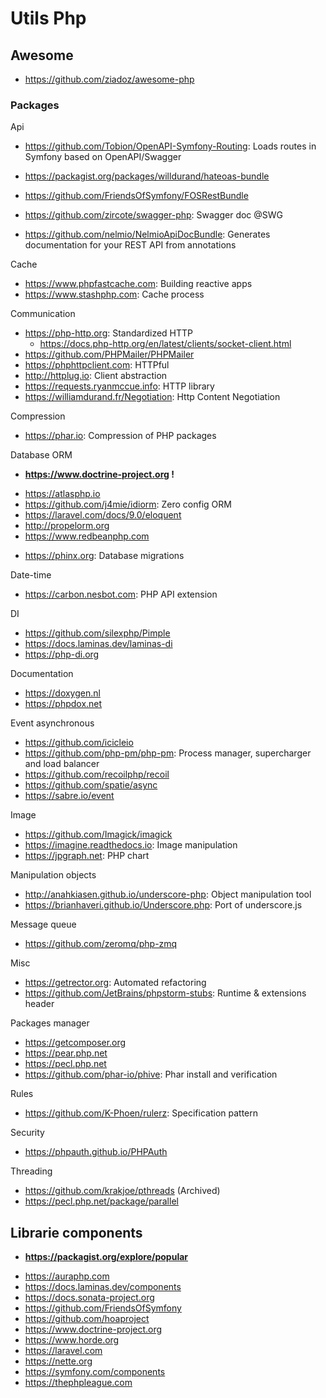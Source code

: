 # Utils Php

## Awesome
- https://github.com/ziadoz/awesome-php

### Packages

Api
* https://github.com/Tobion/OpenAPI-Symfony-Routing: Loads routes in Symfony based on OpenAPI/Swagger
* https://packagist.org/packages/willdurand/hateoas-bundle
* https://github.com/FriendsOfSymfony/FOSRestBundle

* https://github.com/zircote/swagger-php: Swagger doc @SWG
* https://github.com/nelmio/NelmioApiDocBundle: Generates documentation for your REST API from annotations 

Cache
* https://www.phpfastcache.com: Building reactive apps
* https://www.stashphp.com: Cache process

Communication
* https://php-http.org: Standardized HTTP
  - https://docs.php-http.org/en/latest/clients/socket-client.html
* https://github.com/PHPMailer/PHPMailer
* https://phphttpclient.com: HTTPful
* http://httplug.io: Client abstraction
* https://requests.ryanmccue.info: HTTP library
* https://williamdurand.fr/Negotiation: Http Content Negotiation 

Compression
* https://phar.io: Compression of PHP packages

Database ORM
+ **https://www.doctrine-project.org !**

* https://atlasphp.io
* https://github.com/j4mie/idiorm: Zero config ORM
* https://laravel.com/docs/9.0/eloquent
* http://propelorm.org
* https://www.redbeanphp.com

- https://phinx.org: Database migrations

Date-time
* https://carbon.nesbot.com: PHP API extension

DI
* https://github.com/silexphp/Pimple
* https://docs.laminas.dev/laminas-di
* https://php-di.org

Documentation
* https://doxygen.nl
* https://phpdox.net

Event asynchronous
* https://github.com/icicleio
* https://github.com/php-pm/php-pm: Process manager, supercharger and load balancer
* https://github.com/recoilphp/recoil
* https://github.com/spatie/async
* https://sabre.io/event

Image
* https://github.com/Imagick/imagick
* https://imagine.readthedocs.io: Image manipulation
* https://jpgraph.net: PHP chart

Manipulation objects
* http://anahkiasen.github.io/underscore-php: Object manipulation tool
* https://brianhaveri.github.io/Underscore.php: Port of underscore.js

Message queue
* https://github.com/zeromq/php-zmq

Misc
* https://getrector.org: Automated refactoring
* https://github.com/JetBrains/phpstorm-stubs: Runtime & extensions header

Packages manager
* https://getcomposer.org
* https://pear.php.net
* https://pecl.php.net
* https://github.com/phar-io/phive: Phar install and verification

Rules
* https://github.com/K-Phoen/rulerz: Specification pattern

Security
* https://phpauth.github.io/PHPAuth

Threading
* https://github.com/krakjoe/pthreads (Archived)
* https://pecl.php.net/package/parallel

## Librarie components
+ **https://packagist.org/explore/popular**

* https://auraphp.com
* https://docs.laminas.dev/components
* https://docs.sonata-project.org
* https://github.com/FriendsOfSymfony
* https://github.com/hoaproject
* https://www.doctrine-project.org
* https://www.horde.org
* https://laravel.com
* https://nette.org
* https://symfony.com/components
* https://thephpleague.com
